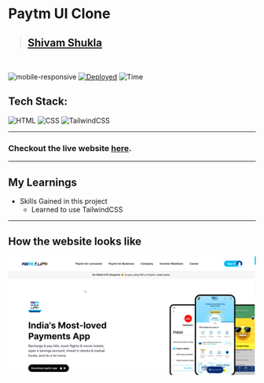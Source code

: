 # Paytm UI Clone

> ## [Shivam Shukla](https://ishivamshukla.in)

<br/>

![mobile-responsive](https://img.shields.io/badge/Mobile%20Responsive-Yes-green)
[![Deployed](https://img.shields.io/badge/Deployed-Yes-green)](#)
![Time](https://img.shields.io/badge/Time%20Taken-9hrs-green)

## Tech Stack:

![HTML](https://img.shields.io/badge/html-3670A0?style=for-the-badge&logo=html5&logoColor=white)
![CSS](https://img.shields.io/badge/CSS-%234ea94b.svg?style=for-the-badge&logo=css3&logoColor=white)
![TailwindCSS](https://img.shields.io/badge/TailwindCSS-%234ea94b.svg?style=for-the-badge&logo=tailwindcss3&logoColor=green)

---

### Checkout the live website [here](#).

---

## My Learnings

-   Skills Gained in this project
    -   Learned to use TailwindCSS

---

## How the website looks like

![Desktop](Paytm.png)
